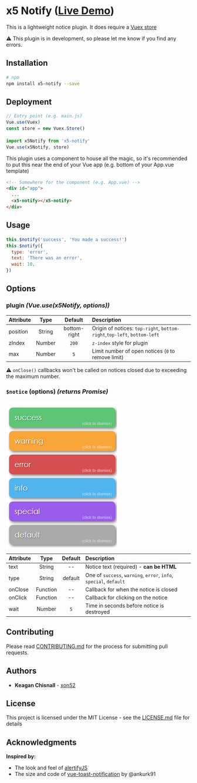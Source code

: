 # x5 Notify ([Live Demo](https://codesandbox.io/s/x5-notify-example-xozh8?hidenavigation=1&view=preview))

This is a lightweight notice plugin. It does require a [Vuex store](https://vuex.vuejs.org/)

:warning: This plugin is in development, so please let me know if you find any errors.

## Installation

```bash
# npm
npm install x5-notify --save
```

## Deployment

```js
// Entry point (e.g. main.js)
Vue.use(Vuex)
const store = new Vuex.Store()

import x5Notify from 'x5-notify'
Vue.use(x5Notify, store)
```

This plugin uses a component to house all the magic, so it's recommended to put this near the end of your Vue app (e.g.
bottom of your App.vue template)

```html
<!-- Somewhere for the component (e.g. App.vue) -->
<div id="app">
  ...
  <x5-notify></x5-notify>
</div>
```

## Usage

```js
this.$notify('success', 'You made a success!')
this.$notify({
  type: 'error',
  text: 'There was an error',
  wait: 10,
})
```

## Options

### **plugin** _(Vue.use(x5Notify, **options**))_

| Attribute |  Type  |   Default    | Description                                                              |
| :-------- | :----: | :----------: | :----------------------------------------------------------------------- |
| position  | String | bottom-right | Origin of notices: `top-right`, `bottom-right`,`top-left`, `bottom-left` |
| zIndex    | Number |    `200`     | `z-index` style for plugin                                               |
| max     | Number |     `5`      | Limit number of open notices (`0` to remove limit)                       |

:warning: `onClose()` callbacks won't be called on notices closed due to exceeding the maximum number.

### **`$notice` (options)** _(returns Promise)_

![Notices](./example/img/messages.png)

| Attribute |   Type   | Default | Description                                                        |
| :-------- | :------: | :-----: | :----------------------------------------------------------------- |
| text      |  String  |   --    | Notice text (required) - **can be HTML**                           |
| type      |  String  | default | One of `success`, `warning`, `error`, `info`, `special`, `default` |
| onClose   | Function |   --    | Callback for when the notice is closed                             |
| onClick   | Function |   --    | Callback for clicking on the notice                                |
| wait      |  Number  |   `5`   | Time in seconds before notice is destroyed                         |

## Contributing

Please read [CONTRIBUTING.md](./CONTRIBUTING.md) for the process for submitting pull requests.

## Authors

- **Keagan Chisnall** - [xon52](https://github.com/xon52)

## License

This project is licensed under the MIT License - see the [LICENSE.md](LICENSE.md) file for details

## Acknowledgments

**Inspired by:**

- The look and feel of [alertifyJS](https://alertifyjs.com/)
- The size and code of [vue-toast-notification](https://github.com/ankurk91/vue-toast-notification) by @ankurk91
